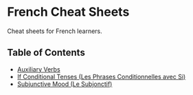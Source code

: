 # French Cheat Sheets

Cheat sheets for French learners.

## Table of Contents

- [Auxiliary Verbs](./Auxiliary%20verbs.md)
- [If Conditional Tenses (Les Phrases Conditionnelles avec Si)](./If%20conditional%20tenses%20(Les%20phrases%20conditionnelles%20avec%20si).md)
- [Subjunctive Mood (Le Subjonctif)](./Subjunctive.md)
